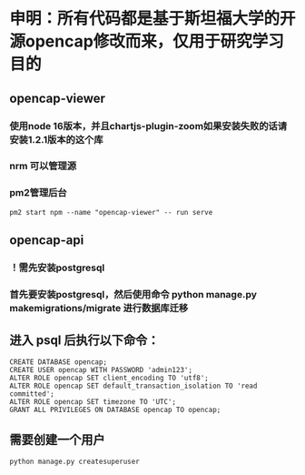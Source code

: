 # 申明：所有代码都是基于斯坦福大学的开源opencap修改而来，仅用于研究学习目的
## opencap-viewer
### 使用node 16版本，并且chartjs-plugin-zoom如果安装失败的话请安装1.2.1版本的这个库
### nrm 可以管理源
### pm2管理后台
```shell
pm2 start npm --name "opencap-viewer" -- run serve
```

## opencap-api
### ！需先安装postgresql
### 首先要安装postgresql，然后使用命令 python manage.py makemigrations/migrate 进行数据库迁移

## 进入 psql 后执行以下命令：
```psql用户用户管理相关
CREATE DATABASE opencap;
CREATE USER opencap WITH PASSWORD 'admin123';
ALTER ROLE opencap SET client_encoding TO 'utf8';
ALTER ROLE opencap SET default_transaction_isolation TO 'read committed';
ALTER ROLE opencap SET timezone TO 'UTC';
GRANT ALL PRIVILEGES ON DATABASE opencap TO opencap;
```


## 需要创建一个用户
``` 创建超级用户
python manage.py createsuperuser
```
